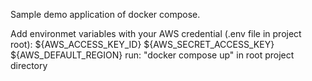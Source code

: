 
Sample demo application of docker compose.

Add environmet variables with your AWS credential (.env file in project root):
    ${AWS_ACCESS_KEY_ID}
    ${AWS_SECRET_ACCESS_KEY}
    ${AWS_DEFAULT_REGION}
run: "docker compose up" in root project directory
